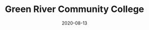 ---
title: Green River Community College
date: 2020-08-13
start_date: 2014-09-15
end_date: 2016-06-15
type: education
---